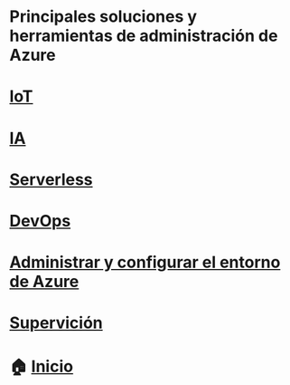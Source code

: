 
# Principales soluciones y herramientas de administración de Azure
# [IoT ](https://github.com/JazminQuino/SummerCloud-Grupo-2/blob/main/contenido/IoT.md)
# [IA](https://github.com/JazminQuino/SummerCloud-Grupo-2/blob/main/contenido/ia.md)
# [Serverless](https://github.com/JazminQuino/SummerCloud-Grupo-2/blob/main/contenido/sinservidor.md)
# [DevOps](https://github.com/JazminQuino/SummerCloud-Grupo-2/blob/main/contenido/dev.md)
# [Administrar y configurar el entorno de Azure](https://github.com/JazminQuino/SummerCloud-Grupo-2/blob/main/contenido/dev.md)
# [Supervición](https://github.com/JazminQuino/SummerCloud-Grupo-2/blob/main/contenido/dev.md)

# :house: [Inicio](https://github.com/JazminQuino/SummerCloud-Grupo-2)